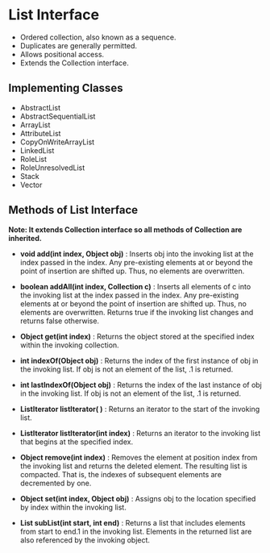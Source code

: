 
# List Interface

- Ordered collection, also known as a sequence.
- Duplicates are generally permitted.
- Allows positional access.
- Extends the Collection interface.

## Implementing Classes
- AbstractList
- AbstractSequentialList
- ArrayList 
- AttributeList
- CopyOnWriteArrayList
- LinkedList
- RoleList
- RoleUnresolvedList
- Stack
- Vector

## Methods of List Interface
<b>Note: It extends Collection interface so all methods of Collection are inherited.</b>

- <b>void add(int index, Object obj)</b> : 
Inserts obj into the invoking list at the index passed in the index. Any pre-existing elements at or beyond the point of insertion are shifted up. Thus, no elements are overwritten.

- <b>boolean addAll(int index, Collection c)</b> : 
Inserts all elements of c into the invoking list at the index passed in the index. Any pre-existing elements at or beyond the point of insertion are shifted up. Thus, no elements are overwritten. Returns true if the invoking list changes and returns false otherwise.

- <b>Object get(int index)</b> : 
Returns the object stored at the specified index within the invoking collection.

- <b>int indexOf(Object obj)</b> : 
Returns the index of the first instance of obj in the invoking list. If obj is not an element of the list, .1 is returned.

- <b>int lastIndexOf(Object obj)</b> : 
Returns the index of the last instance of obj in the invoking list. If obj is not an element of the list, .1 is returned.

- <b>ListIterator listIterator( )</b> : 
Returns an iterator to the start of the invoking list.

- <b>ListIterator listIterator(int index)</b> :
Returns an iterator to the invoking list that begins at the specified index.

- <b>Object remove(int index)</b> : 
Removes the element at position index from the invoking list and returns the deleted element. The resulting list is compacted. That is, the indexes of subsequent elements are decremented by one.

- <b>Object set(int index, Object obj)</b> : 
Assigns obj to the location specified by index within the invoking list.

- <b>List subList(int start, int end)</b> : 
Returns a list that includes elements from start to end.1 in the invoking list. Elements in the returned list are also referenced by the invoking object.